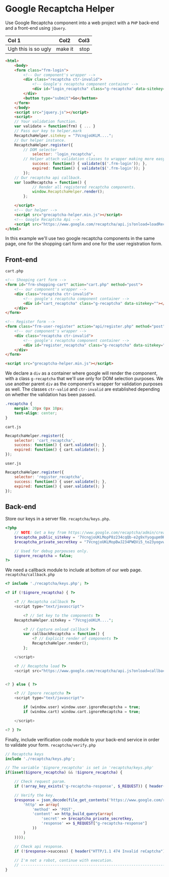 # Google Recaptcha Helper

Use Google Recaptcha component into a web project with a `PHP` back-end and a front-end using `jQuery`.

Col 1 | Col2 | Col3
:-- | :-: | --:
Ugh this is so ugly | make it | stop

```html
<html>
    <body>
	<form class="frm-login">
	    <!-- Our component's wrapper -->
	    <div class="recaptcha ctr-invalid">
	        <!-- Google's recaptcha component container --> 
	        <div id="login_recaptcha" class="g-recaptcha" data-sitekey=""></div>
	    </div>
	    <button type="submit">Go</button>
	</form>
    </body>
    <script src="jquery.js"></script>
    <script>
	// Your validation function.
	var validate = function(frm) { ... }
	// Pass our key to helper.mark
	RecaptchaHelper.sitekey = "7VcngjoUKLM....";
	// Our helper instance.
	RecaptchaHelper.register({
	    // DOM selector
            selector: 'login_recaptcha',
	    // Helper attach validation classes to wrapper making more easy validation process.
            success: function() { validate($('.frm-login')); },
            expired: function() { validate($('.frm-login')); }
        });
	// Our recaptcha api callback.
	var loadRecaptcha = function() {
            // Render all registered recaptcha components.
            window.RecaptchaHelper.render();
        };

    </script>
    <!-- Our helper -->
    <script src="grecaptcha-helper.min.js"></script>
    <!-- Google Recaptcha Api -->
    <script src="https://www.google.com/recaptcha/api.js?onload=loadRecaptcha&render=explicit" async defer></script>
</html>
```

In this example we'll use two google recaptcha components in the same page, one for the shopping cart form and one for the user registration form.

## Front-end

`cart.php`
```html
<!-- Shooping cart form -->
<form id="frm-shopping-cart" action="cart.php" method="post">
    <!-- our component's wrapper -->
    <div class="recaptcha ctr-invalid">
        <!-- google's recaptcha component container --> 
        <div id="cart_recaptcha" class="g-recaptcha" data-sitekey=""></div>
    </div>
</form>

<!-- Register form -->
<form class="frm-user-register" action="api/register.php" method="post">
    <!-- our component's wrapper -->
    <div class="recaptcha ctr-invalid">
        <!-- google's recaptcha component container --> 
        <div id="register_recaptcha" class="g-recaptcha" data-sitekey=""></div>
    </div>
</form>

<script src="grecaptcha-helper.min.js"></script>
```

We declare a `div` as a container where google will render the component, with a class `g-recaptcha` that we'll use only for DOM selection purposes. We use another parent `div` as the component's wrapper for validation purposes as well. The classes `ctr-valid` and `ctr-invalid` are established depending on whether the validation has been passed.

```css
.recaptcha {
    margin: 20px 0px 10px;
    text-align: center;
}
```

`cart.js`
```javascript
RecaptchaHelper.register({
    selector: 'cart_recaptcha',
    success: function() { cart.validate(); },
    expired: function() { cart.validate(); }
});
```

`user.js`
```javascript
RecaptchaHelper.register({
    selector: 'register_recaptcha',
    success: function() { user.validate(); },
    expired: function() { user.validate(); }
});
```


## Back-end

Store our keys in a server file.
`recaptcha/keys.php`.
```php
<?php
    // NOTE: Get a key from https://www.google.com/recaptcha/admin/create
    $recaptcha_public_sitekey = '7VcngjoUKLMopP8z234cqQb-e2g9xYyogupm9KB2';
    $recaptcha_private_secretkey = "7VcngjoUKLMopBwJ234PWQVi5_to23yogvw9bYcJ";

    // Used for debug porpouses only.
    $ignore_recaptcha = false;
?>
```

We need a callback module to include at bottom of our web page.
`recaptcha/callback.php`
```php
<? include './recaptcha/keys.php'; ?>

<? if (!$ignore_recaptcha) { ?>

    <? // Recaptcha callback ?>
    <script type="text/javascript">

        <? // Set key to the components ?>
	RecaptchaHelper.sitekey = "7VcngjoUKLM....";

        <? // Capture onload callback ?>
        var callbackRecaptcha = function() {
            <? // Explicit render of components ?>
            RecaptchaHelper.render();
        };

    </script>

    <? // Recaptcha load ?>
    <script src="https://www.google.com/recaptcha/api.js?onload=callbackRecaptcha&render=explicit" async defer></script>


<? } else { ?>

    <? // Ignore recaptcha ?>
    <script type="text/javascript">

        if (window.user) window.user.ignoreRecaptcha = true;
        if (window.cart) window.cart.ignoreRecaptcha = true;

    </script>

<? } ?>
```

Finally, include verification code module to your back-end service in order to validate your form.
`recaptcha/verify.php`

```php
// Recaptcha keys
include './recaptcha/keys.php';

// The variable '$ignore_recaptcha' is set in 'recaptcha/keys.php'
if(isset($ignore_recaptcha) && !$ignore_recaptcha) {

    // Check request param.
    if (!array_key_exists('g-recaptcha-response', $_REQUEST)) { header("HTTP/1.1 474 Missing g-recaptcha-response"); exit(); }

    // Verify the key.
    $response = json_decode(file_get_contents('https://www.google.com/recaptcha/api/siteverify', false, stream_context_create(array(
        'http' => array(
            'method' => 'POST',
            'content' => http_build_query(array(
                'secret' => $recaptcha_private_secretkey,
                'response' => $_REQUEST["g-recaptcha-response"]
            ))
        )
    ))));

    // Check api response.
    if (!$response->success) { header("HTTP/1.1 474 Invalid reCaptcha"); exit(); }
	
    // I'm not a robot, continue with execution.
    // ----------------------------------------------------------------------------------------------------
}
```
